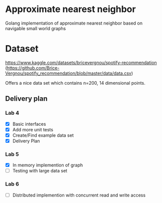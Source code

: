 # Approximate nearest neighbor

Golang implementation of approximate nearest neighbor based on navigable small world graphs

# Dataset

https://www.kaggle.com/datasets/bricevergnou/spotify-recommendation (https://github.com/Brice-Vergnou/spotify_recommendation/blob/master/data/data.csv)

Offers a nice data set which contains n=200, 14 dimensional points. 


## Delivery plan

### Lab 4

- [x] Basic interfaces
- [x] Add more unit tests
- [x] Create/Find example data set
- [x] Delivery Plan

### Lab 5

- [x] In memory implemention of graph
- [ ] Testing with large data set

### Lab 6

- [ ] Distributed implemention with concurrent read and write access

